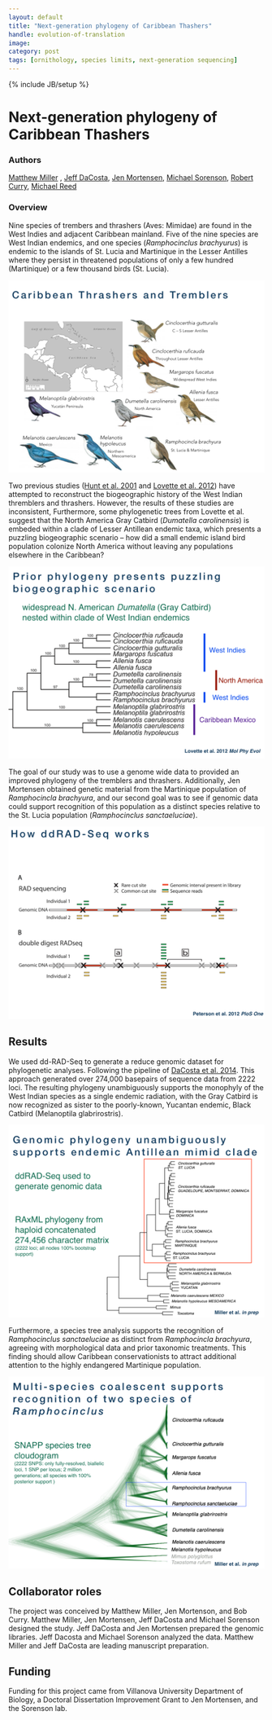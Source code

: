 ```yaml
---
layout: default
title: "Next-generation phylogeny of Caribbean Thashers"
handle: evolution-of-translation
image:
category: post
tags: [ornithology, species limits, next-generation sequencing]
---
```

{% include JB/setup %}


# Next-generation phylogeny of Caribbean Thashers

### Authors 
[Matthew Miller](https://mjmillerlab.github.io/team/matthew-miller) , [Jeff DaCosta](http://scholar.harvard.edu/jdacosta/home), [Jen Mortensen](http://www.jlmortensen.com/), [Michael Sorenson](http://www.bu.edu/biology/people/profiles/michael-d-sorenson/), [Robert Curry](http://robertcurrylab.com/), [Michael Reed](http://ase.tufts.edu/biology/labs/reed/)

### Overview
Nine species of trembers and thrashers (Aves: Mimidae) are found in the West Indies and adjacent Caribbean mainland. Five of the nine species are West Indian endemics, and one species (*Ramphocinclus brachyurus*) is endemic to the islands of St. Lucia and Martinique in the Lesser Antilles where they persist in threatened populations of only a few hundred (Martinique) or a few thousand birds (St. Lucia).

![](/assets/images/projects/thrashers001.png)

Two previous studies ([Hunt et al. 2001](http://stri.si.edu/sites/publications/PDFs/2001_Hunt_Bermingham_wRicklefs_35-55.pdf) and [Lovette et al. 2012](http://www.sciencedirect.com/science/article/pii/S1055790311003320)) have attempted to reconstruct the biogeographic history of the West Indian thremblers and thrashers. However, the results of these studies are inconsistent, Furthermore, some phylogenetic trees from Lovette et al. suggest that the North America Gray Catbird (*Dumatella carolinensis*) is embeded within a clade of Lesser Antillean endemic taxa, which presents a puzzling biogeographic scenario – how did a small endemic island bird population colonize North America without leaving any populations elsewhere in the Caribbean?

![](/assets/images/projects/thrashers003.png)

The goal of our study was to use a genome wide data to provided an improved phylogeny of the tremblers and thrashers. Additionally, Jen Mortensen obtained genetic material from the Martinique population of *Ramphocincla brachyura*, and our second goal was to see if genomic data could support recognition of this population as a distinct species relative to the St. Lucia population (*Ramphocinclus sanctaeluciae*).

![](/assets/images/projects/thrashers002.png)

## Results
We used dd-RAD-Seq to generate a reduce genomic dataset for phylogenetic analyses. Following the pipeline of [DaCosta et al. 2014](http://journals.plos.org/plosone/article?id=10.1371/journal.pone.0106713). This approach generated over 274,000 basepairs of sequence data from 2222 loci. The resulting phylogeny unambiguously supports the monophyly of the West Indian species as a single endemic radiation, with the Gray Catbird is now recognized as sister to the poorly-known, Yucantan endemic, Black Catbird (Melanoptila glabrirostris).

![](/assets/images/projects/thrashers004.png)

Furthermore, a species tree analysis supports the recognition of *Ramphocinclus sanctaeluciae* as distinct from *Ramphocincla brachyura*, agreeing with morphological data and prior taxonomic treatments. This finding should allow Caribbean conservationists to attract additional attention to the highly endangered Martinique population.

![](/assets/images/projects/thrashers005.png)

## Collaborator roles
The project was conceived by Matthew Miller, Jen Mortenson, and Bob Curry. Matthew Miller, Jen Mortensen, Jeff DaCosta and Michael Sorenson designed the study. Jeff DaCosta and Jen Mortensen prepared the genomic libraries. Jeff Dacosta and Michael Sorenson analyzed the data. Matthew Miller and Jeff DaCosta are leading manuscript preparation.

## Funding
Funding for this project came from Villanova University Department of Biology, a Doctoral Dissertation Improvement Grant to Jen Mortensen, and the Sorenson lab.
